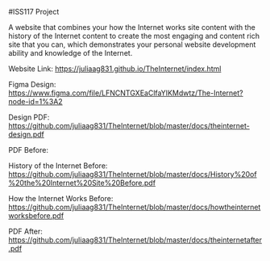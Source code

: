#ISS117 Project

A website that combines your how the Internet works site content with the history of the Internet content to create the most engaging and content rich site that you can, which demonstrates your personal website development ability and knowledge of the Internet. 

Website Link: https://juliaag831.github.io/TheInternet/index.html

Figma Design: https://www.figma.com/file/LFNCNTGXEaClfaYIKMdwtz/The-Internet?node-id=1%3A2

Design PDF: https://github.com/juliaag831/TheInternet/blob/master/docs/theinternet-design.pdf

PDF Before: 

History of the Internet Before: https://github.com/juliaag831/TheInternet/blob/master/docs/History%20of%20the%20Internet%20Site%20Before.pdf

How the Internet Works Before: https://github.com/juliaag831/TheInternet/blob/master/docs/howtheinternetworksbefore.pdf

PDF After: https://github.com/juliaag831/TheInternet/blob/master/docs/theinternetafter.pdf

